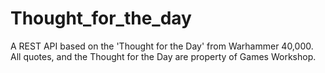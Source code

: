 # Thought_for_the_day
A REST API based on the 'Thought for the Day' from Warhammer 40,000. All quotes, and the Thought for the Day are property of Games Workshop.

